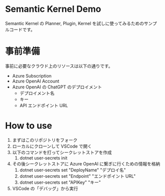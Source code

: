 # Semantic Kernel Demo
Semantic Kernel の Planner, Plugin, Kernel を試しに使ってみるためのサンプルコードです。

# 事前準備
事前に必要なクラウド上のリソースは以下の通りです。
- Azure Subscription
- Azure OpenAI Account
- Azure OpenAI の ChatGPT のデプロイメント
  - デプロイメント名
  - キー
  - API エンドポイント URL
  
# How to use
1. まずはこのリポジトリをフォーク
2. ローカルにクローンして VSCode で開く
3. 以下のコマンドを打ってシークレットストアを作成
   1. dotnet user-secrets init
4. その後シークレットストアに Azure OpenAI に繋ぎに行くための情報を格納
   1. dotnet user-secrets set "DeployName" "デプロイ名"
   2. dotnet user-secrets set "Endpoint" "エンドポイント URL"
   3. dotnet user-secrets set "APIKey" "キー"
5. VSCode の「デバッグ」から実行
